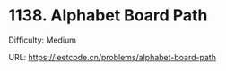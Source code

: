# 1138. Alphabet Board Path

Difficulty: Medium

URL: https://leetcode.cn/problems/alphabet-board-path

